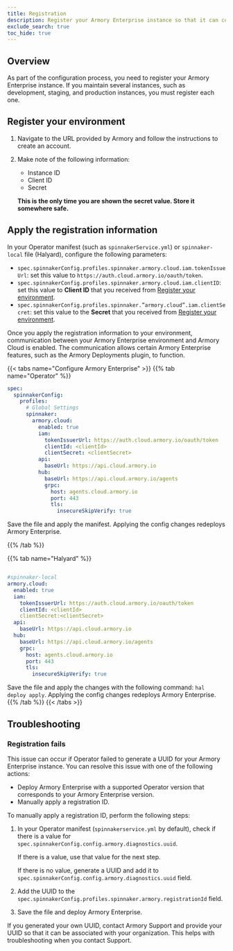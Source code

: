 ```yaml
---
title: Registration
description: Register your Armory Enterprise instance so that it can communicate with Armory services. 
exclude_search: true
toc_hide: true
---
```

<!--Several shortlinks point to this page from Deck:
- go.armory.io/UIdocs-deploy-reg points to the top of this page
- go.armory.io/UIdocs-deploy-reg-troubleshooting points to Troubleshooting
- go.armory.io/UIdocs-deploy-reg-manual-id points to the Operator fails to generate an instance ID section
-->

## Overview

As part of the configuration process, you need to register your Armory Enterprise instance. If you maintain several instances, such as development, staging, and production instances, you must register each one.

## Register your environment

1. Navigate to the URL provided by Armory and follow the instructions to create an account.
2. Make note of the following information:

   - Instance ID
   - Client ID
   - Secret
   
   **This is the only time you are shown the secret value. Store it somewhere safe.**

## Apply the registration information

In your Operator manifest (such as `spinnakerService.yml`) or `spinnaker-local` file (Halyard), configure the following parameters:
  - `spec.spinnakerConfig.profiles.spinnaker.armory.cloud.iam.tokenIssueUrl`: set this value to `https://auth.cloud.armory.io/oauth/token`.
  - `spec.spinnakerConfig.profiles.spinnaker.armory.cloud.iam.clientID`: set this value to **Client ID** that you received from [Register your environment](#register-your-environment).
  - `spec.spinnakerConfig.profiles.spinnaker.”armory.cloud”.iam.clientSecret`: set this value to the **Secret** that you received from [Register your environment](#register-your-environment).

Once you apply the registration information to your environment, communication between your Armory Enterprise environment and Armory Cloud is enabled. The communication allows certain Armory Enterprise features, such as the Armory Deployments plugin, to function.

{{< tabs name="Configure Armory Enterprise" >}}
{{% tab name="Operator" %}}

```yaml
spec:
  spinnakerConfig:
    profiles:
      # Global Settings
      spinnaker:
        armory.cloud:
          enabled: true
          iam:
            tokenIssuerUrl: https://auth.cloud.armory.io/oauth/token
            clientId: <clientId>
            clientSecret: <clientSecret>
          api:
            baseUrl: https://api.cloud.armory.io
          hub:
            baseUrl: https://api.cloud.armory.io/agents
            grpc:
              host: agents.cloud.armory.io
              port: 443
              tls:
                insecureSkipVerify: true
```

Save the file and apply the manifest. Applying the config changes redeploys Armory Enterprise.

{{% /tab %}}

{{% tab name="Halyard" %}}

```yaml

#spinnaker-local
armory.cloud:
  enabled: true
  iam:
    tokenIssuerUrl: https://auth.cloud.armory.io/oauth/token
    clientId: <clientId>
    clientSecret:<clientSecret>
  api:
    baseUrl: https://api.cloud.armory.io
  hub:
    baseUrl: https://api.cloud.armory.io/agents
    grpc:
      host: agents.cloud.armory.io
      port: 443
      tls:
        insecureSkipVerify: true
```

Save the file and apply the changes with the following command: `hal deploy apply`. Applying the config changes redeploys Armory Enterprise.
{{% /tab %}}
{{< /tabs >}}

## Troubleshooting

### Registration fails

This issue can occur if Operator failed to generate a UUID for your Armory Enterprise instance. You can resolve this issue with one of the following actions:

- Deploy Armory Enterprise with a supported Operator version that corresponds to your Armory Enterprise version.
- Manually apply a registration ID.

To manually apply a registration ID, perform the following steps:

1. In your Operator manifest (`spinnakerservice.yml` by default), check if there is a value for `spec.spinnakerConfig.config.armory.diagnostics.uuid`.
  
   If there is a value, use that value for the next step.

   If there is no value, generate a UUID and add it to `spec.spinnakerConfig.config.armory.diagnostics.uuid` field.

2. Add the UUID to the `spec.spinnakerConfig.profiles.spinnaker.armory.registrationId` field.
3. Save the file and deploy Armory Enterprise.

If you generated your own UUID, contact Armory Support and provide your UUID so that it can be associated with your organization. This helps with troubleshooting when you contact Support.
